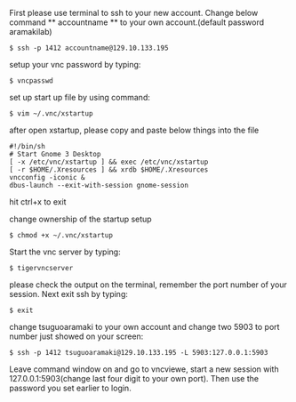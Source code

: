 First please use terminal to ssh to your new account. Change below command ** accountname ** to your own account.(default password aramakilab)
```
$ ssh -p 1412 accountname@129.10.133.195
```

setup your vnc password by typing:
```
$ vncpasswd
```

set up start up file by using command:
```
$ vim ~/.vnc/xstartup
```

after open xstartup, please copy and paste below things into the file
```
#!/bin/sh
# Start Gnome 3 Desktop 
[ -x /etc/vnc/xstartup ] && exec /etc/vnc/xstartup
[ -r $HOME/.Xresources ] && xrdb $HOME/.Xresources
vncconfig -iconic &
dbus-launch --exit-with-session gnome-session
```

hit ctrl+x to exit

change ownership of the startup setup
```
$ chmod +x ~/.vnc/xstartup
```

Start the vnc server by typing:
```
$ tigervncserver
```

please check the output on the terminal, remember the port number of your session. Next exit ssh by typing:
```
$ exit
```

change tsuguoaramaki to your own account and change two 5903 to port number just showed on your screen:
```
$ ssh -p 1412 tsuguoaramaki@129.10.133.195 -L 5903:127.0.0.1:5903
```

Leave command window on and go to vncviewe, start a new session with 127.0.0.1:5903(change last four digit to your own port). Then use the password you set earlier to login.
